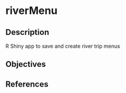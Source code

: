 # riverMenu

## Description
R Shiny app to save and create river trip menus

## Objectives

## References
